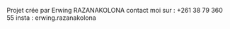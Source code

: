 Projet crée par Erwing RAZANAKOLONA contact moi sur : +261 38 79 360 55 insta : erwing.razanakolona

